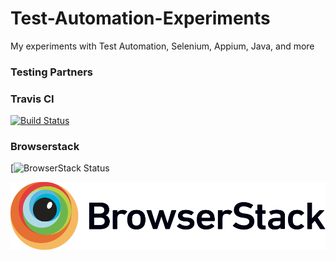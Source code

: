 # Test-Automation-Experiments 
My experiments with Test Automation, Selenium, Appium, Java, and more

### Testing Partners

### Travis CI
[![Build Status](https://travis-ci.org/deadnight7/Test-Automation-Experiments.svg?branch=master)](https://travis-ci.org/deadnight7/Test-Automation-Experiments)

### Browserstack
[![BrowserStack Status](https://www.browserstack.com/automate/badge.svg?badge_key=bUJrcGM5VGd4ajRzdHc4a1BFRjRuSTh3QTJEOEpxVWRITHpQTnBkVXpMST0tLXN1eHlWcnhrZzVCSjRmeFpEY29uZ0E9PQ==--493168ce6719b5f9368b52b9ec6292aab2cf4024)

![Testing partners Browserstack](./Browserstack-logo.svg)

